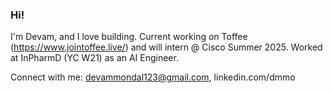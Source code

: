 ### Hi!

I'm Devam, and I love building. Current working on Toffee (https://www.jointoffee.live/) and will intern @ Cisco Summer 2025. Worked at InPharmD (YC W21) as an AI Engineer. 

Connect with me: devammondal123@gmail.com, linkedin.com/dmmo

